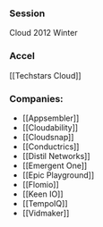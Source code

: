 
### Session
Cloud 2012 Winter

### Accel
[[Techstars Cloud]]

### Companies:
- [[Appsembler]]
- [[Cloudability]]
- [[Cloudsnap]]
- [[Conductrics]]
- [[Distil Networks]]
- [[Emergent One]]
- [[Epic Playground]]
- [[Flomio]]
- [[Keen IO]]
- [[TempoIQ]]
- [[Vidmaker]]


